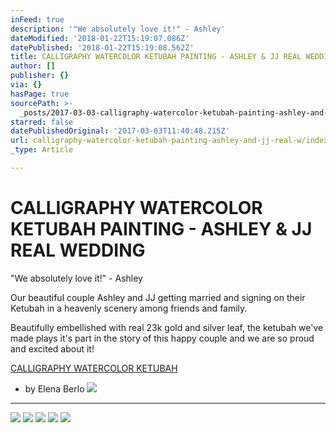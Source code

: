 ```yaml
---
inFeed: true
description: '"We absolutely love it!" - Ashley'
dateModified: '2018-01-22T15:19:07.086Z'
datePublished: '2018-01-22T15:19:08.562Z'
title: CALLIGRAPHY WATERCOLOR KETUBAH PAINTING - ASHLEY & JJ REAL WEDDING
author: []
publisher: {}
via: {}
hasPage: true
sourcePath: >-
  _posts/2017-03-03-calligraphy-watercolor-ketubah-painting-ashley-and-jj-real-w.md
starred: false
datePublishedOriginal: '2017-03-03T11:40:48.215Z'
url: calligraphy-watercolor-ketubah-painting-ashley-and-jj-real-w/index.html
_type: Article

---
```

# CALLIGRAPHY WATERCOLOR KETUBAH PAINTING - ASHLEY & JJ REAL WEDDING

"We absolutely love it!" - Ashley

Our beautiful couple Ashley and JJ getting married and signing on their Ketubah in a heavenly scenery among friends and family.

Beautifully embellished with real 23k gold and silver leaf, the ketubah we've made plays it's part in the story of this happy couple and we are so proud and excited about it!

[CALLIGRAPHY WATERCOLOR KETUBAH][0]

- by Elena Berlo
![](https://the-grid-user-content.s3-us-west-2.amazonaws.com/28e16234-03cd-4980-9a2c-ce7698ab32bd.png)

---

![](https://the-grid-user-content.s3-us-west-2.amazonaws.com/e8fc0eaa-c695-4262-9b70-43898f73563e.png)
![](https://the-grid-user-content.s3-us-west-2.amazonaws.com/97cb1616-815d-4063-91f2-532ad430d40f.png)
![](https://the-grid-user-content.s3-us-west-2.amazonaws.com/c2040062-2dd0-4123-85a9-46c515772c8f.png)
![](https://the-grid-user-content.s3-us-west-2.amazonaws.com/56e056f6-721e-438e-b6c2-bf525bcaf00d.png)
![](https://the-grid-user-content.s3-us-west-2.amazonaws.com/d80497a3-ac65-4e38-b3f7-89f9e8dafe9e.jpg)

[0]: https://www.onceuponapaper.net/blogs/blog/calligraphy-watercolor-ketubah-painting-with-silver-and-gold-leaf-accents